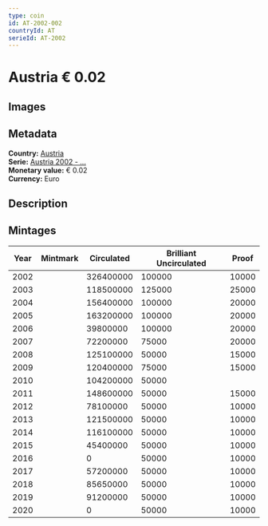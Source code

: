 ```yaml
---
type: coin
id: AT-2002-002
countryId: AT
serieId: AT-2002
---
```


# Austria € 0.02

## Images


## Metadata

**Country:** [Austria](../index.md)\
**Serie:** [Austria 2002 - ...](index.md)\
**Monetary value:** € 0.02\
**Currency:** Euro

## Description


## Mintages

| Year | Mintmark | Circulated | Brilliant Uncirculated | Proof |
| ---- | -------- | ---------- | ---------------------- | ----- |
| 2002 |  | 326400000| 100000 | 10000 |
| 2003 |  | 118500000| 125000 | 25000 |
| 2004 |  | 156400000| 100000 | 20000 |
| 2005 |  | 163200000| 100000 | 20000 |
| 2006 |  | 39800000| 100000 | 20000 |
| 2007 |  | 72200000| 75000 | 20000 |
| 2008 |  | 125100000| 50000 | 15000 |
| 2009 |  | 120400000| 75000 | 15000 |
| 2010 |  | 104200000| 50000 |  |
| 2011 |  | 148600000| 50000 | 15000 |
| 2012 |  | 78100000| 50000 | 10000 |
| 2013 |  | 121500000| 50000 | 10000 |
| 2014 |  | 116100000| 50000 | 10000 |
| 2015 |  | 45400000| 50000 | 10000 |
| 2016 |  | 0| 50000 | 10000 |
| 2017 |  | 57200000| 50000 | 10000 |
| 2018 |  | 85650000| 50000 | 10000 |
| 2019 |  | 91200000| 50000 | 10000 |
| 2020 |  | 0| 50000 | 10000 |
